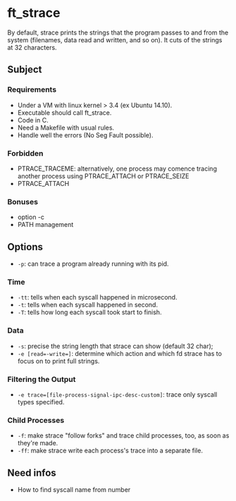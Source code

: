 # ft_strace

By default, strace prints the strings that the program passes to and from the system (filenames, data read and written, and so on).
It cuts of the strings at 32 characters.

## Subject

### Requirements

* Under a VM with linux kernel > 3.4 (ex Ubuntu 14.10).
* Executable should call ft_strace.
* Code in C.
* Need a Makefile with usual rules.
* Handle well the errors (No Seg Fault possible).

### Forbidden

* PTRACE_TRACEME: alternatively, one process may comence tracing another process using PTRACE_ATTACH or PTRACE_SEIZE
* PTRACE_ATTACH

### Bonuses

* option -c
* PATH management

## Options

* ```-p```: can trace a program already running with its pid.

### Time

* ```-tt```: tells when each syscall happened in microsecond.
* ```-t```: tells when each syscall happened in second.
* ```-T```: tells how long each syscall took start to finish.

### Data

* ```-s```: precise the string length that strace can show (default 32 char);
* ```-e [read=-write=]```: determine which action and which fd strace has to focus on to print full strings.

### Filtering the Output

* ```-e trace=[file-process-signal-ipc-desc-custom]```: trace only syscall types specified.

### Child Processes

* ```-f```: make strace "follow forks" and trace child processes, too, as soon as they're made.
* ```-ff```: make strace write each process's trace into a separate file.

## Need infos

* How to find syscall name from number
